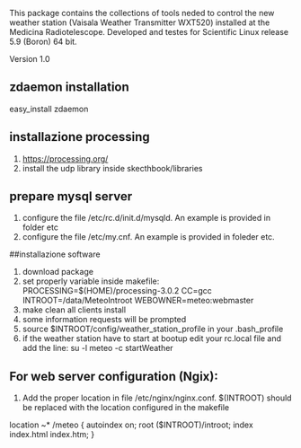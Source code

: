 This package contains the collections of tools neded to control the new weather station (Vaisala Weather Transmitter WXT520)
installed at the Medicina Radiotelescope. 
Developed and testes for Scientific Linux release 5.9 (Boron) 64 bit.

Version 1.0 

## zdaemon installation
easy_install zdaemon

## installazione processing
1. https://processing.org/
2. install the udp library inside skecthbook/libraries

## prepare mysql server
1. configure the file /etc/rc.d/init.d/mysqld. An example is provided in folder etc
2. configure the file /etc/my.cnf. An example is provided in foleder etc.

##installazione software 

1. download package
2. set properly variable inside makefile: PROCESSING=$(HOME)/processing-3.0.2
					  CC=gcc
					  INTROOT=/data/MeteoIntroot
					  WEBOWNER=meteo:webmaster
3. make clean all clients install
4. some information requests will be prompted
5. source $INTROOT/config/weather_station_profile in your .bash_profile
6. if the weather station have to start at bootup edit your rc.local file and add the line: su -l meteo -c startWeather

## For web server configuration (Ngix):

1. Add the proper location in file /etc/nginx/nginx.conf. $(INTROOT) should be replaced with the location configured in the makefile

location ~* /meteo {
    autoindex on;
    root   ($INTROOT)/introot;
    index  index.html index.htm;
}

